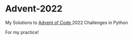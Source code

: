 # Advent-2022
My Solutions to [Advent of Code ](https://adventofcode.com/) 2022 Challenges in Python

For my practice!
